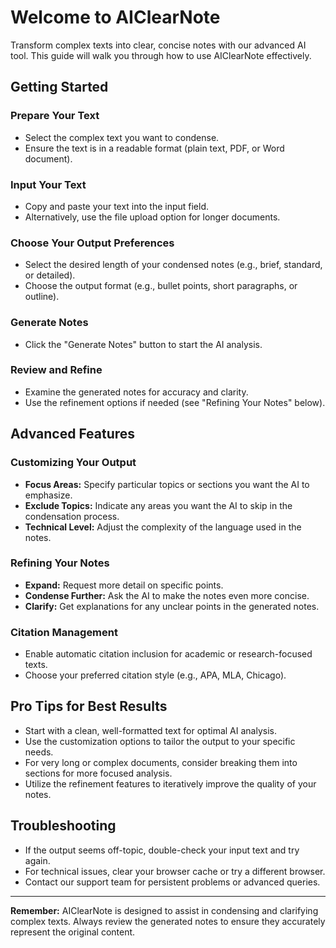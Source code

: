 # Welcome to AIClearNote

Transform complex texts into clear, concise notes with our advanced AI tool. This guide will walk you through how to use AIClearNote effectively.

## Getting Started

### Prepare Your Text
- Select the complex text you want to condense.
- Ensure the text is in a readable format (plain text, PDF, or Word document).

### Input Your Text
- Copy and paste your text into the input field.
- Alternatively, use the file upload option for longer documents.

### Choose Your Output Preferences
- Select the desired length of your condensed notes (e.g., brief, standard, or detailed).
- Choose the output format (e.g., bullet points, short paragraphs, or outline).

### Generate Notes
- Click the "Generate Notes" button to start the AI analysis.

### Review and Refine
- Examine the generated notes for accuracy and clarity.
- Use the refinement options if needed (see "Refining Your Notes" below).

## Advanced Features

### Customizing Your Output
- **Focus Areas:** Specify particular topics or sections you want the AI to emphasize.
- **Exclude Topics:** Indicate any areas you want the AI to skip in the condensation process.
- **Technical Level:** Adjust the complexity of the language used in the notes.

### Refining Your Notes
- **Expand:** Request more detail on specific points.
- **Condense Further:** Ask the AI to make the notes even more concise.
- **Clarify:** Get explanations for any unclear points in the generated notes.

### Citation Management
- Enable automatic citation inclusion for academic or research-focused texts.
- Choose your preferred citation style (e.g., APA, MLA, Chicago).

## Pro Tips for Best Results
- Start with a clean, well-formatted text for optimal AI analysis.
- Use the customization options to tailor the output to your specific needs.
- For very long or complex documents, consider breaking them into sections for more focused analysis.
- Utilize the refinement features to iteratively improve the quality of your notes.

## Troubleshooting
- If the output seems off-topic, double-check your input text and try again.
- For technical issues, clear your browser cache or try a different browser.
- Contact our support team for persistent problems or advanced queries.

---

**Remember:** AIClearNote is designed to assist in condensing and clarifying complex texts. Always review the generated notes to ensure they accurately represent the original content.
